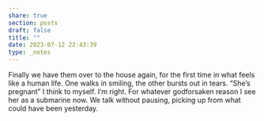 ```yaml
---
share: true
section: posts
draft: false
title: ""
date: 2023-07-12 22:43:39
type: _notes
---
```


Finally we have them over to the house again, for the first time in what feels like a human life. One walks in smiling, the other bursts out in tears. “She’s pregnant” I think to myself. I’m right. For whatever godforsaken reason I see her as a submarine now. We talk without pausing, picking up from what could have been yesterday. 
